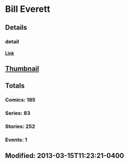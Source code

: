 # Bill  Everett 
## Details
### detail
#### [Link](http://marvel.com/comics/creators/297/bill_everett?utm_campaign=apiRef&utm_source=225578a89fc76f3d20fbffda5d17a88d)
## [Thumbnail](http://i.annihil.us/u/prod/marvel/i/mg/9/40/4bc474e131f9b.jpg)
## Totals
### Comics: 185
### Series: 83
### Stories: 252
### Events: 1
## Modified: 2013-03-15T11:23:21-0400
